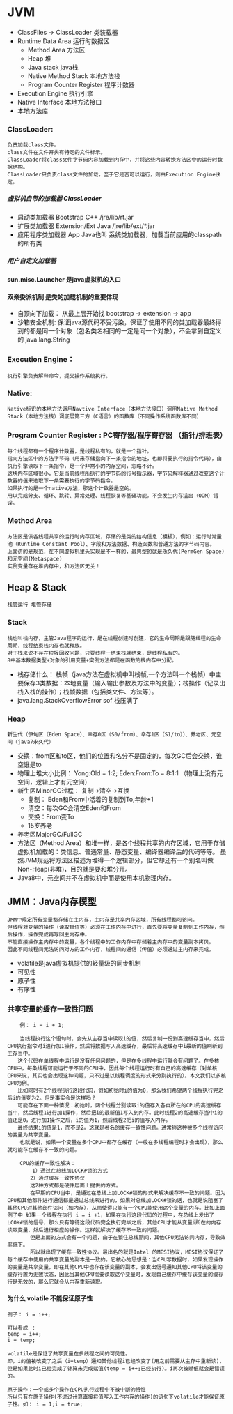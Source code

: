 # JVM

* ClassFiles -> ClassLoader 类装载器
* Runtime Data Area 运行时数据区
    * Method Area 方法区
    * Heap 堆
    * Java stack java栈
    * Native Method Stack 本地方法栈
    * Program Counter Register 程序计数器
* Execution Engine 执行引擎
* Native Interface 本地方法接口
* 本地方法库


### ClassLoader:
    负责加载class文件。
    class文件在文件开头有特定的文件标示。
    ClassLoader将class文件字节码内容加载到内存中，并将这些内容转换方法区中的运行时数据结构。
    ClassLoader只负责class文件的加载，至于它是否可以运行，则由Execution Engine决定。
##### 虚拟机自带的加载器 ClassLoader
* 启动类加载器 Bootstrap C++ /jre/lib/rt.jar
* 扩展类加载器 Extension/Ext Java /jre/lib/ext/*.jar
* 应用程序类加载器 App Java也叫 系统类加载器，加载当前应用的classpath的所有类
##### 用户自定义加载器 
#### sun.misc.Launcher 是java虚拟机的入口 
#### 双亲委派机制 是类的加载机制的重要体现
* 自顶向下加载： 从最上层开始找 bootstrap -> extension -> app 
* 沙箱安全机制:  保证java源代码不受污染，保证了使用不同的类加载器最终得到的都是同一个对象（包名类名相同的一定是同一个对象），不会拿到自定义的 java.lang.String

### Execution Engine：
    执行引擎负责解释命令，提交操作系统执行。
    
### Native:
    Native标识的本地方法调用Navtive Interface（本地方法接口）调用Native Method Stack（本地方法栈）调底层第三方（C语言）的函数库（不同操作系统函数库不同）

### Program Counter Register : PC寄存器/程序寄存器 （指针/排班表）
    每个线程都有一个程序计数器，是线程私有的，就是一个指针。
    指向方法区中的方法字节码（用来存储指向下一条指令的地址，也即将要执行的指令代码），由执行引擎读取下一条指令，是一个非常小的内存空间，忽略不计。
    这块内存区域很小，它是当前线程所执行的字节码的行号指示器，字节码解释器通过改变这个计数器的值来选取下一条需要执行的字节码指令。
    如果执行的是一个native方法，那这个计数器是空的。
    用以完成分支、循环、跳转、异常处理、线程恢复等基础功能。不会发生内存溢出（OOM）错误。

### Method Area
    方法区是供各线程共享的运行时内存区域，存储的是类的结构信息（模板），例如：运行时常量池（Runtime Constant Pool）、字段和方法数据、构造函数和普通方法的字节码内容。
    上面讲的是规范，在不同虚拟机里头实现是不一样的，最典型的就是永久代(PermGen Space)和元空间(Metaspace)
    实例变量存在堆内存中，和方法区无关！
    
## Heap & Stack
    栈管运行 堆管存储
### Stack
    栈也叫栈内存，主管Java程序的运行，是在线程创建时创建，它的生命周期是跟随线程的生命周期，线程结束栈内存也就释放。
    对于栈来说不存在垃圾回收问题，只要线程一结束栈就结束，是线程私有的。
    8中基本数据类型+对象的引用变量+实例方法都是在函数的栈内存中分配。
* 栈存储什么：
    栈帧（java方法在虚拟机中叫栈帧,一个方法叫一个栈帧）中主要保存3类数据：本地变量（输入输出参数及方法中的变量）；栈操作（记录出栈入栈的操作）；栈帧数据（包括类文件、方法等）。
* java.lang.StackOverflowError sof 栈压满了     
### Heap    
    新生代（伊甸区（Eden Space）、幸存0区（S0/from）、幸存1区（S1/to））、养老区、元空间（java7永久代）
* 交换：from区和to区，他们的位置和名分不是固定的，每次GC后会交换，谁空谁是to
* 物理上堆大小比例： Yong:Old = 1:2; Eden:From:To = 8:1:1 （物理上没有元空间，逻辑上才有元空间）
* 新生区MinorGC过程： 复制->清空->互换 
    * 复制： Eden和From中活着的复制到To,年龄+1
    * 清空：每次GC会清空Eden和From
    * 交换：From变To
    * 15岁养老
* 养老区MajorGC/FullGC
* 方法区（Method Area）和堆一样，是各个线程共享的内存区域，它用于存储虚拟机加载的：类信息、普通常量、静态变量、编译器编译后的代码等等。
  虽然JVM规范将方法区描述为堆得一个逻辑部分，但它却还有一个别名叫做Non-Heap(非堆)，目的就是要和堆分开。
* Java8中，元空间并不在虚拟机中而是使用本机物理内存。


## JMM：Java内存模型 
    JMM中规定所有变量都存储在主内存，主内存是共享内存区域，所有线程都可访问。
    但线程对变量的操作（读取赋值等）必须在工作内存中进行，首先要将变量复制到工作内存，然后操作，操作完成再写回主内存中。
    不能直接操作主内存中的变量，各个线程中的工作内存中存储着主内存中的变量副本拷贝。
    因此不同线程间无法访问对方的工作内存，线程间的通信（传值）必须通过主内存来完成。
* volatile是java虚拟机提供的轻量级的同步机制
* 可见性
* 原子性
* 有序性


### 共享变量的缓存一致性问题
```
    例： i = i + 1;

    当线程执行这个语句时，会先从主存当中读取i的值，然后复制一份到高速缓存当中，然后CPU执行指令对i进行加1操作，然后将数据写入高速缓存，最后将高速缓存中i最新的值刷新到主存当中。
　　这个代码在单线程中运行是没有任何问题的，但是在多线程中运行就会有问题了。在多核CPU中，每条线程可能运行于不同的CPU中，因此每个线程运行时有自己的高速缓存（对单核CPU来说，其实也会出现这种问题，只不过是以线程调度的形式来分别执行的）。本文我们以多核CPU为例。
　　比如同时有2个线程执行这段代码，假如初始时i的值为0，那么我们希望两个线程执行完之后i的值变为2。但是事实会是这样吗？
　　可能存在下面一种情况：初始时，两个线程分别读取i的值存入各自所在的CPU的高速缓存当中，然后线程1进行加1操作，然后把i的最新值1写入到内存。此时线程2的高速缓存当中i的值还是0，进行加1操作之后，i的值为1，然后线程2把i的值写入内存。
　　最终结果i的值是1，而不是2。这就是著名的缓存一致性问题。通常称这种被多个线程访问的变量为共享变量。
    也就是说，如果一个变量在多个CPU中都存在缓存（一般在多线程编程时才会出现），那么就可能存在缓存不一致的问题。
    
    CPU的缓存一致性解决：
        1）通过在总线加LOCK#锁的方式
    　　2）通过缓存一致性协议
    　　这2种方式都是硬件层面上提供的方式。
    　　在早期的CPU当中，是通过在总线上加LOCK#锁的形式来解决缓存不一致的问题。因为CPU和其他部件进行通信都是通过总线来进行的，如果对总线加LOCK#锁的话，也就是说阻塞了其他CPU对其他部件访问（如内存），从而使得只能有一个CPU能使用这个变量的内存。比如上面例子中 如果一个线程在执行 i = i +1，如果在执行这段代码的过程中，在总线上发出了LCOK#锁的信号，那么只有等待这段代码完全执行完毕之后，其他CPU才能从变量i所在的内存读取变量，然后进行相应的操作。这样就解决了缓存不一致的问题。
    　　但是上面的方式会有一个问题，由于在锁住总线期间，其他CPU无法访问内存，导致效率低下。
    　　所以就出现了缓存一致性协议。最出名的就是Intel 的MESI协议，MESI协议保证了每个缓存中使用的共享变量的副本是一致的。它核心的思想是：当CPU写数据时，如果发现操作的变量是共享变量，即在其他CPU中也存在该变量的副本，会发出信号通知其他CPU将该变量的缓存行置为无效状态，因此当其他CPU需要读取这个变量时，发现自己缓存中缓存该变量的缓存行是无效的，那么它就会从内存重新读取。
```

#### 为什么 volatile 不能保证原子性 
```
例子： i = i++;

可以看成 ：
temp = i++;
i = temp;

volatile是保证了共享变量在多线程之间的可见性。
即，i的值被改变了之后（i=temp）通知其他线程i已经改变了(用之前需要从主存中重新读)，但是如果此时i已经完成了计算未完成赋值(temp = i++;已经执行)。i再次被赋值就会是错误的。

原子操作：一个或多个操作在CPU执行过程中不被中断的特性
所以只有在原子操作(不进过计算直接将值写入工作内存的操作)的语句下volatile才能保证原子性。如： i = 1;i = true;

```